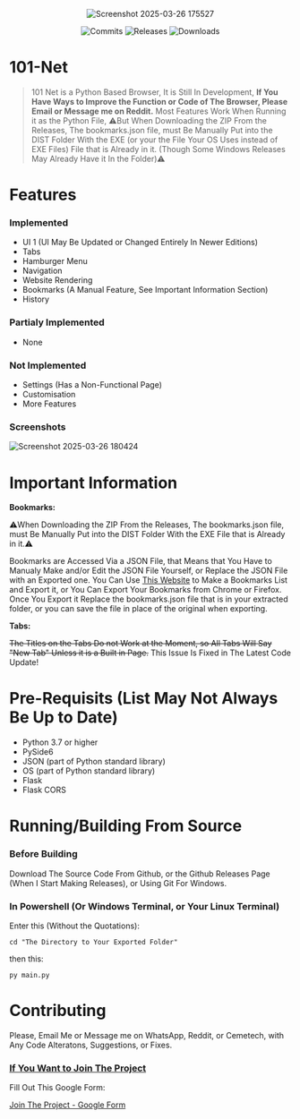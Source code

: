 <p align="center">
  <img src="https://github.com/user-attachments/assets/6e58e561-d5c3-42af-8134-9272dd054173" alt="Screenshot 2025-03-26 175527" />
</p>
<p align="center">
  <img src="https://img.shields.io/github/commit-activity/m/PaulGamerBoy101/101-Net?color=006400&label=Commits&style=for-the-badge&logoColor=black" alt="Commits" />
  <img src="https://img.shields.io/github/v/release/PaulGamerBoy101/101-Net?color=006400&label=Latest-Release&style=for-the-badge&logoColor=black" alt="Releases" />
  <img src="https://img.shields.io/github/downloads/PaulGamerBoy101/101-Net/total?color=006400&style=for-the-badge" alt="Downloads" />
</p>



# 101-Net
> 101 Net is a Python Based Browser, It is Still In Development, <b>If You Have Ways to Improve the Function or Code of The Browser, Please Email or Message me on Reddit.</b>
> Most Features Work When Running it as the Python File, ⚠️But When Downloading the ZIP From the Releases, The bookmarks.json file, must Be Manually Put into the DIST Folder With the EXE (or your the File Your OS Uses instead of EXE Files) File that is Already in it. (Though Some Windows Releases May Already Have it In the Folder)⚠️

# Features

### Implemented

* UI 1 (UI May Be Updated or Changed Entirely In Newer Editions)
* Tabs
* Hamburger Menu
* Navigation
* Website Rendering
* Bookmarks (A Manual Feature, See Important Information Section)
* History

### Partialy Implemented


* None


### Not Implemented

* Settings (Has a Non-Functional Page)
* Customisation
* More Features

### Screenshots

![Screenshot 2025-03-26 180424](https://github.com/user-attachments/assets/b9a9dd48-afdb-4bca-a5e8-4391a22278ff)

# Important Information

<b>Bookmarks:</b>

⚠️When Downloading the ZIP From the Releases, The bookmarks.json file, must Be Manually Put into the DIST Folder With the EXE File that is Already in it.⚠️

Bookmarks are Accessed Via a JSON File, that Means that You Have to Manualy Make and/or Edit the JSON File Yourself, or Replace the JSON File with an Exported one. You Can Use [This Website](https://bookmarks-file-maker-13880131.codehs.me/index.html) to Make a Bookmarks List and Export it, or You Can Export Your Bookmarks from Chrome or Firefox. Once You Export it Replace the bookmarks.json file that is in your extracted folder, or you can save the file in place of the original when exporting.

<b>Tabs:</b>

~~The Titles on the Tabs Do not Work at the Moment, so All Tabs Will Say "New Tab" Unless it is a Built in Page.~~ This Issue Is Fixed in The Latest Code Update!



# Pre-Requisits (List May Not Always Be Up to Date)

- Python 3.7 or higher
- PySide6
- JSON (part of Python standard library)
- OS (part of Python standard library)
- Flask
- Flask CORS


# Running/Building From Source

### Before Building

Download The Source Code From Github, or the Github Releases Page (When I Start Making Releases), or Using Git For Windows.

### In Powershell (Or Windows Terminal, or Your Linux Terminal)

Enter this (Without the Quotations):

``` cd "The Directory to Your Exported Folder" ```

then this:

``` py main.py ```


# Contributing

Please, Email Me or Message me on WhatsApp, Reddit, or Cemetech, with Any Code Alteratons, Suggestions, or Fixes.

### <ins>If You Want to Join The Project</ins>

Fill Out This Google Form:

[Join The Project - Google Form](https://forms.gle/tVg8epThjGUF7cNGA)

